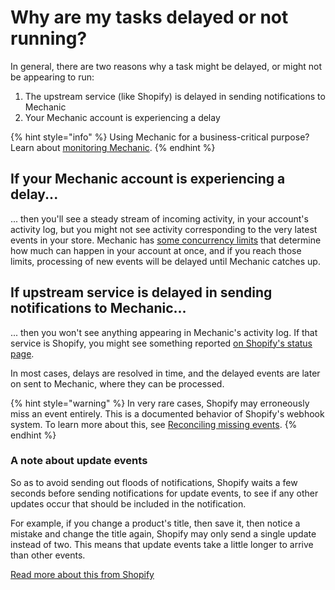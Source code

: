 # Why are my tasks delayed or not running?

In general, there are two reasons why a task might be delayed, or might not be appearing to run:

1. The upstream service (like Shopify) is delayed in sending notifications to Mechanic
2. Your Mechanic account is experiencing a delay

{% hint style="info" %}
Using Mechanic for a business-critical purpose? Learn about [monitoring Mechanic](../techniques/monitoring.md).
{% endhint %}

## If your Mechanic account is experiencing a delay...

... then you'll see a steady stream of incoming activity, in your account's activity log, but you might not see activity corresponding to the very latest events in your store. Mechanic has [some concurrency limits](../core/runs/concurrency.md) that determine how much can happen in your account at once, and if you reach those limits, processing of new events will be delayed until Mechanic catches up.

## If upstream service is delayed in sending notifications to Mechanic...

... then you won't see anything appearing in Mechanic's activity log. If that service is Shopify, you might see something reported [on Shopify's status page](https://www.shopifystatus.com/).

In most cases, delays are resolved in time, and the delayed events are later on sent to Mechanic, where they can be processed.

{% hint style="warning" %}
In very rare cases, Shopify may erroneously miss an event entirely. This is a documented behavior of Shopify's webhook system. To learn more about this, see [Reconciling missing events](../core/shopify/events/reconciling-missing-events.md).
{% endhint %}

### A note about update events

So as to avoid sending out floods of notifications, Shopify waits a few seconds before sending notifications for update events, to see if any other updates occur that should be included in the notification.

For example, if you change a product's title, then save it, then notice a mistake and change the title again, Shopify may only send a single update instead of two. This means that update events take a little longer to arrive than other events.

[Read more about this from Shopify](https://community.shopify.com/c/API-Announcements/Upcoming-improvements-to-Webhooks/m-p/398576)
